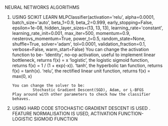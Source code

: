 NEURAL NETWORKS ALGORITHMS
1. USING SCIKIT LEARN
      MLPClassifier(activation='relu', alpha=0.0001, batch_size='auto', beta_1=0.9,
       beta_2=0.999, early_stopping=False, epsilon=1e-08,
       hidden_layer_sizes=(13, 13, 13), learning_rate='constant',
       learning_rate_init=0.001, max_iter=500, momentum=0.9,
       nesterovs_momentum=True, power_t=0.5, random_state=None,
       shuffle=True, solver='adam', tol=0.0001, validation_fraction=0.1,
       verbose=False, warm_start=False)
       You can change the activation function to be-
                ‘identity’, no-op activation, useful to implement linear bottleneck, returns f(x) = x
                ‘logistic’, the logistic sigmoid function, returns f(x) = 1 / (1 + exp(-x)).
                ‘tanh’, the hyperbolic tan function, returns f(x) = tanh(x).
                ‘relu’, the rectified linear unit function, returns f(x) = max(0, x)

       You can change the solver to be:
                Stochastic Gradient Descent(SGD), Adam, or L-BFGS
       Play around with other parameters to check how the classifier behaves.

2. USING HARD CODE
      STOCHASTIC GRADIENT DESCENT IS USED . FEATURE NORMALISATION IS USED, ACTIVATION FUNCTION- LOGISTIC SIGMOID FUNCTION
